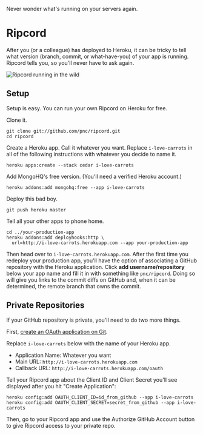 Never wonder what's running on your servers again.

# Ripcord

After you (or a colleague) has deployed to Heroku, it can be tricky to tell what version (branch, commit, or what-have-you) of your app is running. Ripcord tells you, so you'll never have to ask again.

![Ripcord running in the wild](ripcord/raw/master/web/banner.png)

## Setup

Setup is easy. You can run your own Ripcord on Heroku for free.

Clone it.

    git clone git://github.com/pnc/ripcord.git
    cd ripcord
    
Create a Heroku app. Call it whatever you want. Replace `i-love-carrots` in all of the following instructions with whatever you decide to name it.

    heroku apps:create --stack cedar i-love-carrots

Add MongoHQ's free version. (You'll need a verified Heroku account.)

    heroku addons:add mongohq:free --app i-love-carrots

Deploy this bad boy.

    git push heroku master

Tell all your other apps to phone home.

    cd ../your-production-app
    heroku addons:add deployhooks:http \
      url=http://i-love-carrots.herokuapp.com --app your-production-app

Then head over to `i-love-carrots.herokuapp.com`. After the first time you redeploy your production app, you'll have the option of associating a GitHub repository with the Heroku application. Click __add username/repository__ below your app name and fill it in with something like `pnc/ripcord`. Doing so will give you links to the commit diffs on GitHub and, when it can be determined, the remote branch that owns the commit.

## Private Repositories

If your GitHub repository is private, you'll need to do two more things.

First, [create an OAuth application on Git](https://github.com/account/applications/new).

Replace `i-love-carrots` below with the name of your Heroku app.

  - Application Name: Whatever you want
  - Main URL: `http://i-love-carrots.herokuapp.com`
  - Callback URL: `http://i-love-carrots.herokuapp.com/oauth`

Tell your Ripcord app about the Client ID and Client Secret you'll see displayed after you hit "Create Application":

    heroku config:add OAUTH_CLIENT_ID=id_from_github --app i-love-carrots
    heroku config:add OAUTH_CLIENT_SECRET=secret_from_github --app i-love-carrots

Then, go to your Ripcord app and use the Authorize GitHub Account button to give Ripcord access to your private repo.